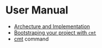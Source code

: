 
# User Manual

- [Archecture and Implementation](approach_and_implementation.md)
- [Bootstraping your project with `cmt`](bootstraping_with_cmt.md)
- [cmt](cmt.1.md) command

